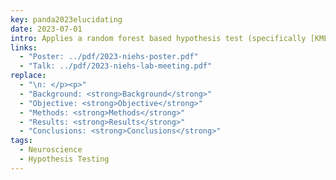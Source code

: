 ```yaml
---
key: panda2023elucidating
date: 2023-07-01
intro: Applies a random forest based hypothesis test (specifically [KMERF](/research/kmerf.html)) to evaluate the effectiveness of a neurological screening test for mice.
links:
  - "Poster: ../pdf/2023-niehs-poster.pdf"
  - "Talk: ../pdf/2023-niehs-lab-meeting.pdf"
replace:
  - "\n: </p><p>"
  - "Background: <strong>Background</strong>"
  - "Objective: <strong>Objective</strong>"
  - "Methods: <strong>Methods</strong>"
  - "Results: <strong>Results</strong>"
  - "Conclusions: <strong>Conclusions</strong>"
tags:
  - Neuroscience
  - Hypothesis Testing
---
```

